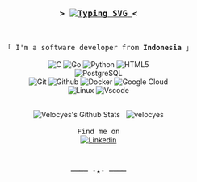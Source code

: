 <h3 align="center">
        <samp>
                &gt; 
                <a href="https://github.com/Velocyes">
<img src="https://readme-typing-svg.herokuapp.com?font=Fira+Code&pause=1000&color=00FF00&center=true&vCenter=true&width=300&height=30&lines=Hey+There!+I+am+Andreas" alt="Typing SVG" />
                </a>
                &lt;
        </samp>
</h3>
<br>

<p align="center">
        <samp>
                「 I'm a software developer from <b>Indonesia</b> 」
                <br>
                <br>
        </samp>
        <a><img alt="C" src="https://img.shields.io/badge/C-00599C?style=flat&logo=c&logoColor=blue"></a>
        <a><img alt="Go" src="https://img.shields.io/badge/Go-00ADD8?style=flat&logo=go&logoColor=white"></a>
        <a><img alt="Python" src="https://img.shields.io/badge/Python-FFD43B?style=flat&logo=python&logoColor=darkgreen"></a>
        <a><img alt="HTML5" src="https://img.shields.io/badge/-HTML5-E34F26?style=flat&logo=html5&logoColor=white"></a>
        <br>
        <a><img alt="PostgreSQL" src="https://img.shields.io/badge/-PostgreSQL-336791?style=flat&logo=postgresql&logoColor=white"></a>
        <br>
        <a><img alt="Git" src="https://img.shields.io/badge/-Git-FFFFFF?style=flat&logo=git"></a>
        <a><img alt="Github" src="https://img.shields.io/badge/-GitHub-181717?style=flat&logo=github"></a>
        <a><img alt="Docker" src="https://img.shields.io/badge/-Docker-FFFFFF?style=flat&logo=docker"></a>
        <a><img alt="Google Cloud" src="https://img.shields.io/badge/Google_Cloud-4285F4?style=flat&logo=google-cloud&logoColor=white"></a>
        <br>
        <a><img alt="Linux" src="https://img.shields.io/badge/Linux-FFFFFF?style=flat&logo=linux&logoColor=black"></a>
<!--         <a><img alt="GNU Bash" src="https://img.shields.io/badge/GNU%20Bash-FFFFFF?style=flat&logo=GNU%20Bash&logoColor=black"> -->
        <a><img alt="Vscode" src="https://img.shields.io/badge/Visual_Studio_Code-0078D4?style=flat&logo=visual%20studio%20code&logoColor=white"></a>
</p>

<p align="center">
    <br>
    <img src="https://github-readme-stats.vercel.app/api?username=velocyes&show_icons=true&locale=en&theme=radical" alt="Velocyes's Github Stats" />
    &nbsp;
    <img src="https://github-readme-stats.vercel.app/api/top-langs?username=velocyes&show_icons=true&locale=en&layout=compact&theme=radical" alt="velocyes" />
    <br>
    <br>
    <samp>Find me on</samp>
    <br>
    <a href="https://www.linkedin.com/in/andreas-kusmiadi/" target="_blank"><img alt="Linkedin" src="https://img.shields.io/badge/-Linkedin-0A66C2?style=flat&logo=Linkedin&logoColor=white">
    </a>
</p>
<br>

<samp>
    <p align="center">
        ════ ⋆★⋆ ════
    </p>
</samp>
